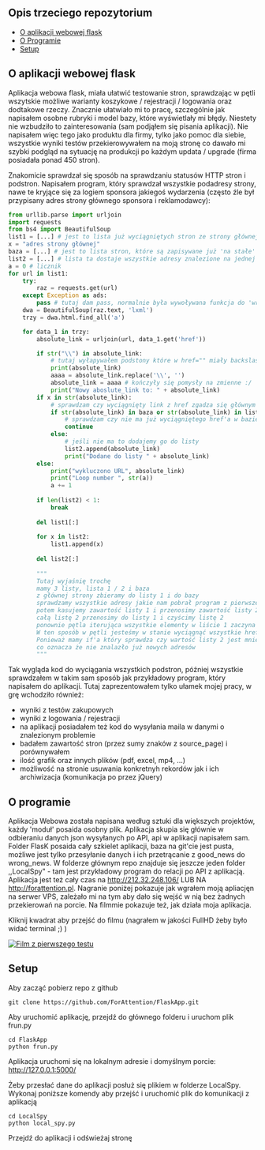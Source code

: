 ## Opis trzeciego repozytorium
* [O aplikacji webowej flask](#O-aplikacji-webowej-flask)
* [O Programie](#O-programie)
* [Setup](#setup)

## O aplikacji webowej flask
Aplikacja webowa flask, miała ułatwić testowanie stron, sprawdzając w pętli wszytskie możliwe warianty koszykowe / rejestracji / logowania oraz dodtakowe rzeczy.
Znacznie ułatwiało mi to pracę, szczególnie jak napisałem osobne rubryki i model bazy, które wyświetlały mi błędy. Niestety nie wzbudziło to zainteresowania (sam podjąłem się pisania aplikacji).
Nie napisałem więc tego jako produktu dla firmy, tylko jako pomoc dla siebie, wszystkie wyniki testów przekierowywałem na moją stronę co dawało mi szybki podgląd na sytuację na produkcji po każdym updata / upgrade (firma posiadała ponad 450 stron).

Znakomicie sprawdzał się sposób na sprawdzaniu statusów HTTP stron i podstron. Napisałem program, który sprawdzał wszystkie podadresy strony, nawe te kryjące się za logiem sponsora jakiegoś wydarzenia (często źle był przypisany adres strony głównego sponsora i reklamodawcy):

```python
from urllib.parse import urljoin
import requests
from bs4 import BeautifulSoup
list1 = [...] # jest to lista już wyciągniętych stron ze strony głównej
x = "adres strony głównej"
baza = [...] # jest to lista stron, które są zapisywane już 'na stałe' *patrz końcówka programu
list2 = [...] # lista ta dostaje wszystkie adresy znalezione na jednej podstronie 
a = 0 # licznik
for url in list1:
    try:
        raz = requests.get(url)
    except Exception as ads:
        pass # tutaj dam pass, normalnie była wywoływana funkcja do 'wrong_base' 
    dwa = BeautifulSoup(raz.text, 'lxml')
    trzy = dwa.html.find_all('a')

    for data_1 in trzy:
        absolute_link = urljoin(url, data_1.get('href'))

        if str("\\") in absolute_link:
            # tutaj wyłapywałem podstony które w href="" miały backslash i go usówałem
            print(absolute_link)
            aaaa = absolute_link.replace('\\', '')
            absolute_link = aaaa # kończyły się pomysły na zmienne :/
            print("Nowy aboslute_link to: " + absolute_link)
        if x in str(absolute_link): 
            # sprawdzam czy wyciągnięty link z href zgadza się głównym URL 
            if str(absolute_link) in baza or str(absolute_link) in list1:
                # sprawdzam czy nie ma już wyciągniętego href'a w bazie i w liście 2
                continue
            else:
                # jeśli nie ma to dodajemy go do listy
                list2.append(absolute_link)
                print("Dodane do listy " + absolute_link)
        else:
            print("wykluczono URL", absolute_link)
            print("Loop number ", str(a))
            a += 1
            
        if len(list2) < 1:
            break
            
        del list1[:]
        
        for x in list2:
            list1.append(x)
            
        del list2[:]
        
        """
        Tutaj wyjaśnię trochę
        mamy 3 listy, lista 1 / 2 i baza
        z głównej strony zbieramy do listy 1 i do bazy
        sprawdzamy wszystkie adresy jakie nam pobrał program z pierwszej strony (ze strony głównej)
        potem kasujemy zawartość listy 1 i przenosimy zawartość listy 2 do listy pierwszej (przefiltrowana powtarzających się adresów)
        całą listę 2 przenosimy do listy 1 i czyścimy listę 2
        ponownie pętla iterująca wszystkie elementy w liście 1 zaczyna swój nowy obieg z nowymi danymi
        W ten sposób w pętli jesteśmy w stanie wyciągnąć wszystkie hrefy należące do strony xyz.pl
        Ponieważ mamy if'a który sprawdza czy wartość listy 2 jest mniejsza niż jeden
        co oznacza że nie znalazło już nowych adresów
        """

```

Tak wygląda kod do wyciągania wszystkich podstron, później wszystkie sprawdzałem w takim sam sposób jak przykładowy program, który napisałem do aplikacji.
Tutaj zaprezentowałem tylko ułamek mojej pracy, w grę wchodziło również:
* wyniki z testów zakupowych
* wyniki z logowania / rejestracji
* na aplikacji posiadałem też kod do wysyłania maila w danymi o znalezionym problemie 
* badałem zawartość stron (przez sumy znaków z source_page) i porównywałem 
* ilość grafik oraz innych plików (pdf, excel, mp4, ...)
* możliwość na stronie usuwania konkretnyh rekordów jak i ich archiwizacja (komunikacja po przez jQuery)


## O programie
Aplikacja Webowa została napisana według sztuki dla większych projektów, każdy 'moduł' posaida osobny plik.
Aplikacja skupia się głównie w odbieraniu danych json wysyłanych po API, api w aplikacji napisałem sam.
Folder FlasK posaida cały szkielet aplikacji, baza na git'cie jest pusta, możliwe jest tylko przesyłanie danych i ich przetrącanie z good_news do wrong_news.
W folderze głównym repo znajduje się jeszcze jeden folder ,,LocalSpy" - tam jest przykładowy program do relacji po API z aplikacją.
Aplikacja jest też cały czas na http://212.32.248.106/ LUB NA http://forattention.pl.
Nagranie poniżej pokazuje jak wgrałem moją apliacjęn na serwer VPS, zależało mi na tym aby dało się wejść w nią bez żadnych przekierowań na porcie. Na filmmie pokazuje też, jak działa moja aplikacja.

Kliknij kwadrat aby przejść do filmu (nagrałem w jakości FullHD żeby było widać terminal ;) ) 

[![Film z pierwszego testu](https://antyweb.pl/img/781/440/fit/wp-content/uploads/2020/05/26104900/youtube3.jpg)](https://www.youtube.com/watch?v=ctMgM1LSc2Y "Deploy Flask Application")


## Setup
Aby zacząć pobierz repo z github
```shell
git clone https://github.com/ForAttention/FlaskApp.git
```

Aby uruchomić aplikację, przejdź do głównego folderu i uruchom plik frun.py

```shell
cd FlaskApp
python frun.py
```

Aplikacja uruchomi się na lokalnym adresie i domyślnym porcie: http://127.0.0.1:5000/

Żeby przesłać dane do aplikacji posłuż się plikiem w folderze LocalSpy.
Wykonaj poniższe komendy aby przejść i uruchomić plik do komunikacji z aplikacją

```shell
cd LocalSpy
python local_spy.py
```

Przejdź do aplikacji i odświeżaj stronę
